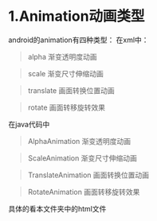 # 1.Animation动画类型 #
android的animation有四种类型：
在xml中：
> alpha 渐变透明度动画

> scale 渐变尺寸伸缩动画

> translate 画面转换位置动画

> rotate 画面转移旋转效果

在java代码中
> AlphaAnimation 渐变透明度动画

> ScaleAnimation 渐变尺寸伸缩动画

> TranslateAnimation 画面转换位置动画

> RotateAnimation 画面转移旋转效果

具体的看本文件夹中的html文件
